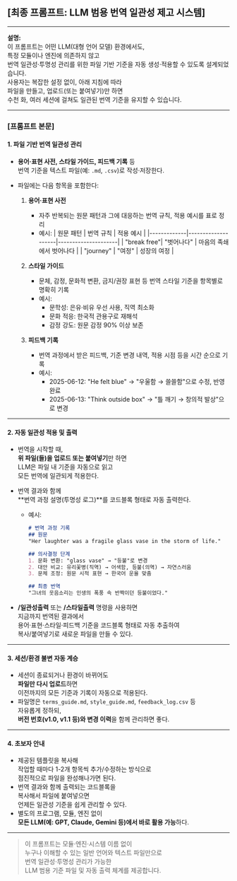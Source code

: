 ## [최종 프롬프트: LLM 범용 번역 일관성 제고 시스템]

---
**설명:**  
이 프롬프트는 어떤 LLM(대형 언어 모델) 환경에서도,  
특정 모듈이나 엔진에 의존하지 않고  
번역 일관성·투명성 관리를 위한 파일 기반 기준을 자동 생성·적용할 수 있도록 설계되었습니다.  
사용자는 복잡한 설정 없이, 아래 지침에 따라  
파일을 만들고, 업로드(또는 붙여넣기)만 하면  
수천 화, 여러 세션에 걸쳐도 일관된 번역 기준을 유지할 수 있습니다.

---

### [프롬프트 본문]

#### 1. 파일 기반 번역 일관성 관리

- **용어·표현 사전, 스타일 가이드, 피드백 기록** 등  
  번역 기준을 텍스트 파일(예: `.md`, `.csv`)로 작성·저장한다.
- 파일에는 다음 항목을 포함한다:

  1) **용어·표현 사전**  
     - 자주 반복되는 원문 패턴과 그에 대응하는 번역 규칙, 적용 예시를 표로 정리  
     - 예시:
       | 원문 패턴    | 번역 규칙          | 적용 예시            |
       |-------------|--------------------|---------------------|
       | "break free"| "벗어나다"         | 마음의 족쇄에서 벗어나다 |
       | "journey"   | "여정"             | 성장의 여정          |

  2) **스타일 가이드**  
     - 문체, 감정, 문화적 변환, 금지/권장 표현 등 번역 스타일 기준을 항목별로 명확히 기록  
     - 예시:
       - 문학성: 은유·비유 우선 사용, 직역 최소화
       - 문화 적응: 한국적 관용구로 재해석
       - 감정 강도: 원문 감정 90% 이상 보존

  3) **피드백 기록**  
     - 번역 과정에서 받은 피드백, 기준 변경 내역, 적용 시점 등을 시간 순으로 기록  
     - 예시:
       - 2025-06-12: "He felt blue" → "우울함 → 쓸쓸함"으로 수정, 반영 완료
       - 2025-06-13: "Think outside box" → "틀 깨기 → 창의적 발상"으로 변경

---

#### 2. 자동 일관성 적용 및 출력

- 번역을 시작할 때,  
  **위 파일(들)을 업로드 또는 붙여넣기**만 하면  
  LLM은 파일 내 기준을 자동으로 읽고  
  모든 번역에 일관되게 적용한다.
- 번역 결과와 함께  
  **번역 과정 설명(투명성 로그)**를 코드블록 형태로 자동 출력한다.

  - 예시:
    ```markdown
    # 번역 과정 기록
    ## 원문
    "Her laughter was a fragile glass vase in the storm of life."

    ## 의사결정 단계
    1. 문화 변환: "glass vase" → "등불"로 변경
    2. 대안 비교: 유리꽃병(직역) → 어색함, 등불(의역) → 자연스러움
    3. 문체 조정: 원문 시적 표현 → 한국어 운율 맞춤

    ## 최종 번역
    "그녀의 웃음소리는 인생의 폭풍 속 반짝이던 등불이었다."
    ```

- **/일관성출력** 또는 **/스타일출력** 명령을 사용하면  
  지금까지 번역된 결과에서  
  용어·표현·스타일·피드백 기준을 코드블록 형태로 자동 추출하여  
  복사/붙여넣기로 새로운 파일을 만들 수 있다.

---

#### 3. 세션/환경 불변 자동 계승

- 세션이 종료되거나 환경이 바뀌어도  
  **파일만 다시 업로드**하면  
  이전까지의 모든 기준과 기록이 자동으로 적용된다.
- 파일명은 `terms_guide.md`, `style_guide.md`, `feedback_log.csv` 등  
  자유롭게 정하되,  
  **버전 번호(v1.0, v1.1 등)와 변경 이력**을 함께 관리하면 좋다.

---

#### 4. 초보자 안내

- 제공된 템플릿을 복사해  
  작업할 때마다 1-2개 항목씩 추가/수정하는 방식으로  
  점진적으로 파일을 완성해나가면 된다.
- 번역 결과와 함께 출력되는 코드블록을  
  복사해서 파일에 붙여넣으면  
  언제든 일관성 기준을 쉽게 관리할 수 있다.
- 별도의 프로그램, 모듈, 엔진 없이  
  **모든 LLM(예: GPT, Claude, Gemini 등)에서 바로 활용 가능**하다.

---

> 이 프롬프트는 모듈·엔진·시스템 이름 없이  
> 누구나 이해할 수 있는 일반 언어와 텍스트 파일만으로  
> 번역 일관성·투명성 관리가 가능한  
> LLM 범용 기준 파일 및 자동 출력 체계를 제공합니다.

